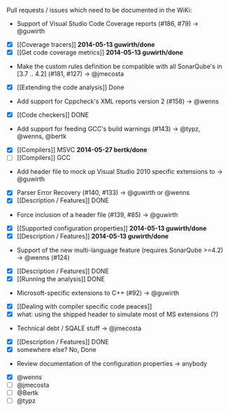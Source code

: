 Pull requests / issues which need to be documented in the WiKi:

- Support of Visual Studio Code Coverage reports (#186, #79)           -> @guwirth
 - [x] [[Coverage tracers]] **2014-05-13 guwirth/done**
 - [x] [[Get code coverage metrics]] **2014-05-13 guwirth/done**

- Make the custom rules definition be compatible with all SonarQube's in [3.7 .. 4.2] (#181, #127)                                  -> @jmecosta 
 - [x] [[Extending the code analysis]] Done

- Add support for Cppcheck's XML reports version 2 (#158)              -> @wenns
 - [x] [[Code checkers]]                                                      DONE

- Add support for feeding GCC's build warnings (#143)                  -> @typz, @wenns, @bertk
 - [x] [[Compilers]] MSVC **2014-05-27 bertk/done**
 - [ ] [[Compilers]] GCC

- Add header file to mock up Visual Studio 2010 specific extensions to -> @guwirth
 - [x] Parser Error Recovery (#140, #133)                                   -> @guwirth or @wenns
 - [x] [[Description / Features]] DONE

- Force inclusion of a header file (#139, #85)                         -> @guwirth
 - [x] [[Supported configuration properties]] **2014-05-13 guwirth/done**
 - [x] [[Description / Features]] **2014-05-13 guwirth/done**

- Support of the new multi-language feature (requires SonarQube >=4.2) -> @wenns
 (#124)
 - [x] [[Description / Features]] DONE
 - [x] [[Running the analysis]] DONE

- Microsoft-specific extensions to C++ (#92)                           -> @guwirth
 - [x] [[Dealing with compiler specific code peaces]]
 - [x] what: using the shipped header to simulate most of MS extensions (?)

- Technical debt / SQALE stuff                                         -> @jmecosta  
 - [x] [[Description / Features]] DONE  
 - [x] somewhere else? No, Done

- Review documentation of the configuration properties                 -> anybody
 - [x] @wenns 
 - [ ] @jmecosta 
 - [ ] @Bertk 
 - [ ] @typz